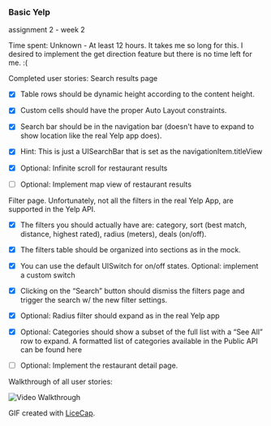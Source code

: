 ### Basic Yelp
assignment 2 - week 2

Time spent: Unknown - At least 12 hours. It takes me so long for this. I desired to implement the get direction feature but there is no time left for me. :(

Completed user stories:
Search results page

- [x] Table rows should be dynamic height according to the content height.

- [x] Custom cells should have the proper Auto Layout constraints.

- [x] Search bar should be in the navigation bar (doesn't have to expand to show location like the real Yelp app does).

- [x] Hint: This is just a UISearchBar that is set as the navigationItem.titleView

- [x] Optional: Infinite scroll for restaurant results

- [ ] Optional: Implement map view of restaurant results

Filter page. Unfortunately, not all the filters in the real Yelp App, are supported in the Yelp API.

- [x] The filters you should actually have are: category, sort (best match, distance, highest rated), radius (meters), deals (on/off).

- [x] The filters table should be organized into sections as in the mock.

- [x] You can use the default UISwitch for on/off states. Optional: implement a custom switch

- [x] Clicking on the “Search” button should dismiss the filters page and trigger the search w/ the new filter settings.

- [x] Optional: Radius filter should expand as in the real Yelp app

- [x] Optional: Categories should show a subset of the full list with a “See All” row to expand. A formatted list of categories available in the Public API can be found here

- [ ] Optional: Implement the restaurant detail page.

Walkthrough of all user stories:

![Video Walkthrough](yelp.gif)

GIF created with [LiceCap](http://www.cockos.com/licecap/).
